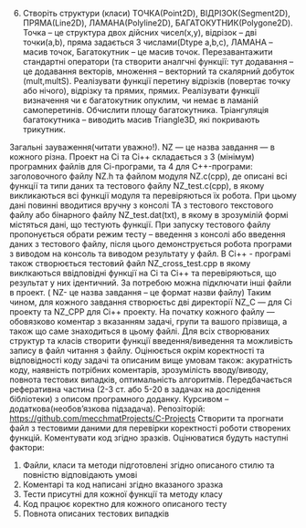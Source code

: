 6. Створіть структури (класи) ТОЧКА(Point2D), ВІДРІЗОК(Segment2D), 
ПРЯМА(Line2D), ЛАМАНА(Polyline2D), БАГАТОКУТНИК(Polygone2D). 
Точка – це структура двох дійсних чисел(x,y), відрізок – дві точки(a,b), 
пряма задається 3 числами(Dtype a,b,c), ЛАМАНА – масив точок, 
Багатокутник – це масив точок. Перезавантажити стандартні оператори 
(та створити аналгчні функції: тут додавання – це додавання векторів, 
множення – векторний та скалярний добуток (mult,multS). Реалізувати 
функції перетину відрізків (повертає точку або нічого), відрізку та прямих, 
прямих. Реалізувати функції визначення чи є багатокутник опуклим, чи 
немає в ламаній самоперетинів. Обчислити площу багатокутника. 
Тріангуляція багатокутника – виводить масив Triangle3D, які покривають 
трикутник.

Загальні зауваження(читати уважно!).
NZ — це назва завдання — в кожного різна. 
Проект на Сі та Сі++ складається з 3 (мінімум) програмних файлів для 
Сі-програми, та 4 для С++-програми: заголовочного файлу NZ.h та 
файлом модуля NZ.c(cpp), де описані всі функції та типи даних та 
тестового файлу NZ_test.c(cpp), в якому викликаються всі функції 
модуля та перевіряються їх робота. При цьому дані повинні вводитися 
вручну з консолі ТА з тестового текстового файлу або бінарного 
файлу NZ_test.dat(txt), в якому в зрозумілій формі містяться дані, що 
тестують функції. При запуску тестового файлу пропонується обрати 
режим тесту – введення з консолі або введення даних з тестового 
файлу, після цього демонструється робота програми з виводом на 
консоль та виводом результату у файл. В Сі++ - програмі також 
створюється тестовий файл NZ_cross_test.cpp в якому виклкаються 
ввідповідні функції на Сі та Сі++ та перевіряються, що результат у них 
ідентичний.
За потребою можна підключати інші файли в проект.
( NZ- це назва завдання – це формат назви файлу)
Таким чином, для кожного завдання створюєтьс дві директорії 
NZ_С — для Сі проекту та NZ_CPP для Сі++ проекту.
На початку кожного файлу — обовязково коментар з вказанням 
задачі, групи та вашого прізвища, а також що саме знаходиться 
в цьому файлі.
Для всіх створюваних структур та класів створити функції 
введення/виведення та можливість запису в файл читання з файлу.
Оцінюється окрім коректності та відповідності коду задачі та описаним 
вище умовам також: акуратність коду, наявність потрібних 
коментарів, зрозумілість вводу/виводу, повнота тестових випадків, 
оптимальність алгоритмів.
Передбачається реферативна частина (2-3 ст. або 5-20 в задачах на 
дослідення бібліотеки) з описом програмного доданку.
Курсивом – додаткова(необов’язкова підзадача).
Репозіторій:
https://github.com/mecchmatProjects/C-Projects
Створити та прогнати файл з тестовими даними для перевірки 
коректності роботи створених функцій. Коментувати код згідно зразків.
Оцінюватися будуть наступні фактори:
1. Файли, класи та методи підготовлені згідно описаного стилю та 
повністю відповідають умові
2. Коментарі та код написані згідно вказаного зразка
3. Тести присутні для кожної функції та методу класу
4. Код працює коректно для кожного описаного тесту
5. Повнота описаних тестових випадків